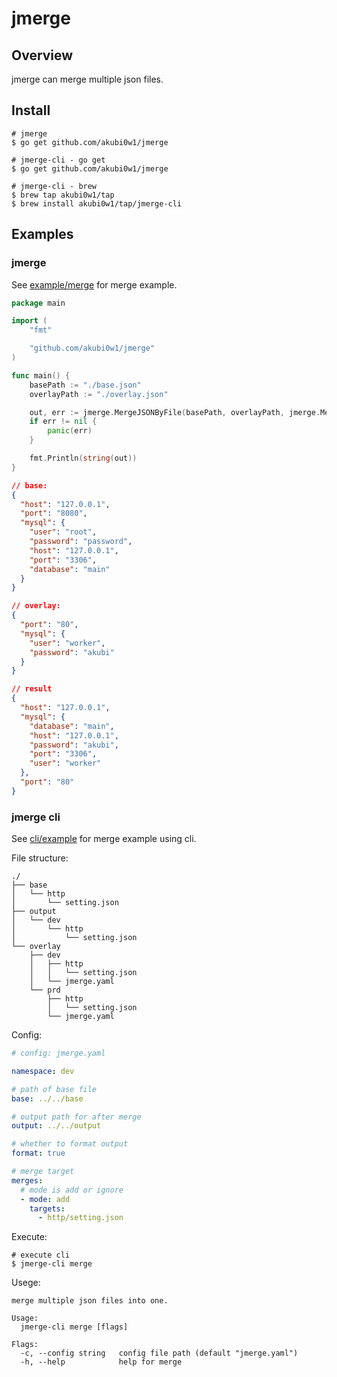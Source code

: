 # jmerge

## Overview

jmerge can merge multiple json files.

## Install

```
# jmerge
$ go get github.com/akubi0w1/jmerge

# jmerge-cli - go get
$ go get github.com/akubi0w1/jmerge

# jmerge-cli - brew
$ brew tap akubi0w1/tap
$ brew install akubi0w1/tap/jmerge-cli
```

## Examples

### jmerge

See [example/merge][example/merge] for merge example.

```go
package main

import (
	"fmt"

	"github.com/akubi0w1/jmerge"
)

func main() {
	basePath := "./base.json"
	overlayPath := "./overlay.json"

	out, err := jmerge.MergeJSONByFile(basePath, overlayPath, jmerge.MergeModeIgnore, true)
	if err != nil {
		panic(err)
	}

	fmt.Println(string(out))
}
```

```json
// base:
{
  "host": "127.0.0.1",
  "port": "8080",
  "mysql": {
    "user": "root",
    "password": "password",
    "host": "127.0.0.1",
    "port": "3306",
    "database": "main"
  }
}

// overlay:
{
  "port": "80",
  "mysql": {
    "user": "worker",
    "password": "akubi"
  }
}

// result
{
  "host": "127.0.0.1",
  "mysql": {
    "database": "main",
    "host": "127.0.0.1",
    "password": "akubi",
    "port": "3306",
    "user": "worker"
  },
  "port": "80"
}
```

### jmerge cli

See [cli/example][cli/example] for merge example using cli.

File structure:

```
./
├── base
│   └── http
│       └── setting.json
├── output
│   └── dev
│       └── http
│           └── setting.json
└── overlay
    ├── dev
    │   ├── http
    │   │   └── setting.json
    │   └── jmerge.yaml
    └── prd
        ├── http
        │   └── setting.json
        └── jmerge.yaml
```

Config:

```yaml
# config: jmerge.yaml

namespace: dev

# path of base file
base: ../../base

# output path for after merge
output: ../../output

# whether to format output
format: true

# merge target
merges:
  # mode is add or ignore
  - mode: add
    targets:
      - http/setting.json
```

Execute:

```shell
# execute cli
$ jmerge-cli merge
```

Usege:

```
merge multiple json files into one.

Usage:
  jmerge-cli merge [flags]

Flags:
  -c, --config string   config file path (default "jmerge.yaml")
  -h, --help            help for merge
```


[//]:#(refs)
[example/merge]: ./example/merge
[cli/example]: ./cli/example
[//]:#(refs)